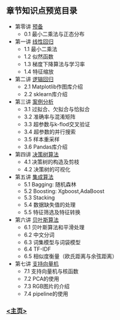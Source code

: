 ## 章节知识点预览目录
- 第零讲 [预备](Lecture_00/README.md)
    - 0.1 最小二乘法与正态分布
- 第一讲 [线性回归](Lecture_01/README.md)
    - 1.1 最小二乘法
    - 1.2 似然函数
    - 1.3 梯度下降算法与学习率
    - 1.4 特征缩放
- 第二讲 [逻辑回归](Lecture_02/README.md)
    - 2.1 Matplotlib作图库介绍
    - 2.2 sklearn库介绍
- 第三讲 [案例分析](Lecture_03/README.md)
    - 3.1 过拟合、欠拟合与恰拟合
    - 3.2 准确率与混淆矩阵
    - 3.3 超参数与k-flod交叉验证
    - 3.4 超参数的并行搜索
    - 3.5 样本重采样
    - 3.6 Pandas库介绍
- 第四讲 [决策树算法](Lecture_04/README.md)
    - 4.1 决策树的构造及剪枝
    - 4.2 决策树的可视化
- 第五讲 [集成算法](Lecture_05/README.md)
    - 5.1 Bagging: 随机森林
    - 5.2 Boosting: Xgboost,AdaBoost
    - 5.3 Stacking
    - 5.4 数据缺失值的处理
    - 5.5 特征筛选及特征转换
- 第六讲 [贝叶斯算法](Lecture_06/README.md)
    - 6.1 贝叶斯算法和平滑处理
    - 6.2 中文分词
    - 6.3 词集模型与词袋模型
    - 6.4 TF-IDF
    - 6.5 相似度衡量（欧氏距离与余弦距离）
- 第七讲 [支持向量机](Lecture_07/README.md)
    - 7.1 支持向量机与核函数
    - 7.2 PCA的使用
    - 7.3 RGB图片的介绍
    - 7.4 pipeline的使用<br>
### [<主页>](../README.md)
